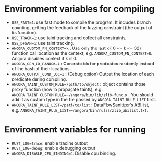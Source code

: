 # Environment variables for compiling

- `USE_FAST=1`: use fast mode to compile the program. It includes branch counting, getting the feedback of the fuzzing constraint (the output of its function).
- `USE_TRACK=1`: use taint tracking and collect all constraints.
- `USE_DFSAN=1`: use taint tracking.
- `ANGORA_CUSTOM_FN_CONTEXT=k` : Use only the last k ( 0 <= k <= 32) function call location as the context, e.g. `ANGORA_CUSTOM_FN_CONTEXT=8`. Angora disables context if k is 0.
- `ANGORA_GEN_ID_RANDOM=1` : Generate ids for predicates randomly instead of the hash of their locations.
- `ANGORA_OUTPUT_COND_LOC=1` : (Debug option) Output the location of each predicate during compiling.
- `ANGORA_TAINT_CUSTOM_RULE=/path/to/object` : object contains those proxy function (how to propagate taints), e.g. `ANGORA_TAINT_CUSTOM_RULE=~/angora/bin/lib/zlib-func.o` . You should add it as custom type in the file passed by `ANGORA_TAINT_RULE_LIST` first.
- `ANGORA_TAINT_RULE_LIST=/path/to/list` : DataFlowSanitizer’s [ABI list](https://clang.llvm.org/docs/DataFlowSanitizer.html), e.g. `ANGORA_TAINT_RULE_LIST=~/angora/bin/rules/zlib_abilist.txt`.

# Environment variables for running

- `RUST_LOG=trace`: enable tracing output
- `RUST_LOG=debug`: enable debugging output
- `ANGORA_DISABLE_CPU_BINDING=1`: Disable cpu binding.

